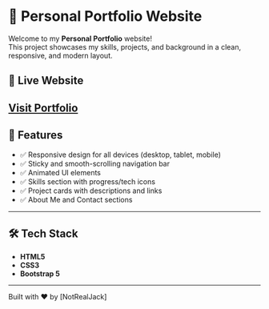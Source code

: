 # 💼 Personal Portfolio Website

Welcome to my **Personal Portfolio** website!  
This project showcases my skills, projects, and background in a clean, responsive, and modern layout.

## 🔗 Live Website

[Visit Portfolio](https://jithinabraham.vercel.app/)
---

## 📌 Features

- ✅ Responsive design for all devices (desktop, tablet, mobile)
- ✅ Sticky and smooth-scrolling navigation bar
- ✅ Animated UI elements
- ✅ Skills section with progress/tech icons
- ✅ Project cards with descriptions and links
- ✅ About Me and Contact sections

---

## 🛠️ Tech Stack

- **HTML5**
- **CSS3**
- **Bootstrap 5**

---

Built with ❤️ by [NotRealJack]
